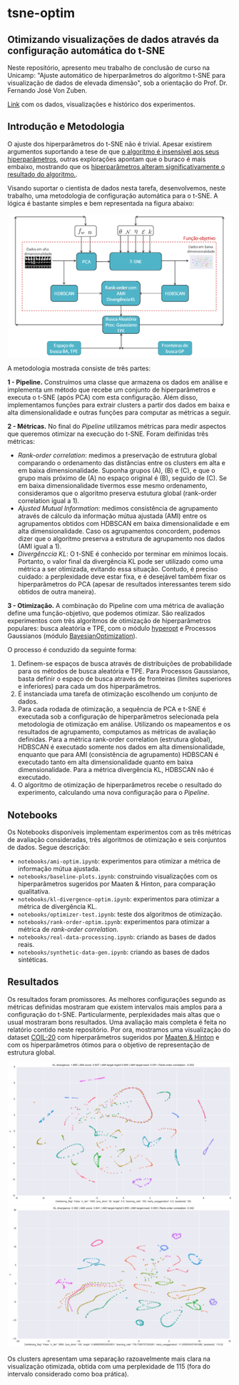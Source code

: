 # tsne-optim

## Otimizando visualizações de dados através da configuração automática do t-SNE

Neste repositório, apresento meu trabalho de conclusão de curso na Unicamp: "Ajuste automático de hiperparâmetros do algoritmo t-SNE para visualização de dados de elevada dimensão", sob a orientação do Prof. Dr. Fernando José Von Zuben.  

[Link](https://www.dropbox.com/sh/rmsyfs2k72vnqni/AABlCgLb4dfHg6FIvVnM3jqNa?dl=0) com os dados, visualizações e histórico dos experimentos.

## Introdução e Metodologia

O ajuste dos hiperparâmetros do t-SNE não é trivial. Apesar existirem argumentos suportando a tese de que [o algoritmo é insensível aos seus hiperparâmetros](http://www.jmlr.org/papers/volume9/vandermaaten08a/vandermaaten08a.pdf), outras explorações apontam que o buraco é mais embaixo, mostrando que os [hiperparâmetros alteram significativamente o resultado do algoritmo.](https://distill.pub/2016/misread-tsne/).

Visando suportar o cientista de dados nesta tarefa, desenvolvemos, neste trabalho, uma metodologia de configuração automática para o t-SNE. A lógica é bastante simples e bem representada na figura abaixo:

![](https://github.com/gdmarmerola/tsne-optim/blob/master/Pipeline.png)

A metodologia mostrada consiste de três partes:

**1 - Pipeline.** Construímos uma classe que armazena os dados em análise e implementa um método que recebe um conjunto de hiperparâmetros e executa o t-SNE (após PCA) com esta configuração. Além disso, implementamos funções para extrair clusters a partir dos dados em baixa e alta dimensionalidade e outras funções para computar as métricas a seguir.

**2 - Métricas.** No final do *Pipeline* utilizamos métricas para medir aspectos que queremos otimizar na execução do t-SNE. Foram deifinidas três métricas:

* *Rank-order correlation*: medimos a preservação de estrutura global comparando o ordenamento das distâncias entre os clusters em alta e em baixa dimensionalidade. Suponha grupos (A), (B) e (C), e que o grupo mais próximo de (A) no espaço original é (B), seguido de (C). Se em baixa dimensionalidade tivermos esse mesmo ordenamento, consideramos que o algoritmo preserva estutura global (rank-order correlation igual a 1).
* *Ajusted Mutual Information*: medimos consistência de agrupamento através de cálculo da informação mútua ajustada (AMI) entre os agrupamentos obtidos com HDBSCAN em baixa dimensionalidade e em alta dimensionalidade. Caso os agrupamentos concordem, podemos dizer que o algoritmo preserva a estrutura de agrupamento nos dados (AMI igual a 1).
* *Divergênccia KL*: O t-SNE é conhecido por terminar em mínimos locais. Portanto, o valor final da divergência KL pode ser utilizado como uma métrica a ser otimizada, evitando essa situação. Contudo, é preciso cuidado: a perplexidade deve estar fixa, e é desejável também fixar os hiperparâmetros do PCA (apesar de resultados interessantes terem sido obtidos de outra maneira).

**3 - Otimização.** A combinação do Pipeline com uma métrica de avaliação define uma função-objetivo, que podemos otimizar. São realizados experimentos com três algoritmos de otimização de hiperparâmetros populares: busca aleatória e TPE, com o módulo [hyperopt](http://hyperopt.github.io/hyperopt/) e Processos Gaussianos (módulo [BayesianOptimization](https://github.com/fmfn/BayesianOptimization)).

O processo é conduzido da seguinte forma:

1. Definem-se espaços de busca através de distribuições de probabilidade para os métodos de busca aleatória e TPE. Para Processos Gaussianos, basta definir o espaço de busca através de fronteiras (limites superiores e inferiores) para cada um dos hiperparâmetros.
2. É instanciada uma tarefa de otimização escolhendo um conjunto de dados.
3. Para cada rodada de otimização, a sequência de PCA e t-SNE é executada sob a configuração de hiperparâmetros selecionada pela metodologia de otimização em análise. Utilizando os mapeamentos e os resultados de agrupamento, computamos as métricas de avaliação definidas. Para a métrica rank-order correlation (estrutura global), HDBSCAN é executado somente nos dados em alta dimensionalidade, enquanto que para AMI (consistência de agrupamento) HDBSCAN é executado tanto em alta dimensionalidade quanto em baixa dimensionalidade. Para a métrica divergência KL, HDBSCAN não é executado. 
4. O algoritmo de otimização de hiperparâmetros recebe o resultado do experimento, calculando uma nova configuração para o *Pipeline*.

## Notebooks

Os Notebooks disponíveis implementam experimentos com as três métricas de avaliação consideradas, três algoritmos de otimização e seis conjuntos de dados. Segue descrição: 
* `notebooks/ami-optim.ipynb`: experimentos para otimizar a métrica de informação mútua ajustada.
* `notebooks/baseline-plots.ipynb`: construindo visualizações com os hiperparâmetros sugeridos por Maaten & Hinton, para comparação qualitativa.
* `notebooks/kl-divergence-optim.ipynb`: experimentos para otimizar a métrica de divergência KL.
* `notebooks/optimizer-test.ipynb`: teste dos algoritmos de otimização.
* `notebooks/rank-order-optim.ipynb`: experimentos para otimizar a métrica de *rank-order correlation*.
* `notebooks/real-data-processing.ipynb`: criando as bases de dados reais.
* `notebooks/synthetic-data-gen.ipynb`: criando as bases de dados sintéticas.

## Resultados

Os resultados foram promissores. As melhores configurações segundo as métricas definidas mostraram que existem intervalos mais amplos para a configuração do t-SNE. Particularmente, perplexidades mais altas que o usual mostraram bons resultados. Uma avaliação mais completa é feita no relatório contido neste repositório. Por ora, mostramos uma visualização do dataset [COIL-20](http://www.cs.columbia.edu/CAVE/software/softlib/coil-20.php) com hiperparâmetros sugeridos por [Maaten & Hinton](http://www.jmlr.org/papers/volume9/vandermaaten08a/vandermaaten08a.pdf) e com os hiperparâmetros ótimos para o objetivo de representação de estrutura global.

![](https://github.com/gdmarmerola/tsne-optim/blob/master/coil-20-default.png "Hiperarâmetros sugeridos por Maaten & Hinton")
![](https://github.com/gdmarmerola/tsne-optim/blob/master/coil-20-best.png "Hiperparâmetros otimizados para preservação de estrutura global")

Os clusters apresentam uma separação razoavelmente mais clara na visualização otimizada, obtida com uma perplexidade de 115 (fora do intervalo considerado como boa prática). 
